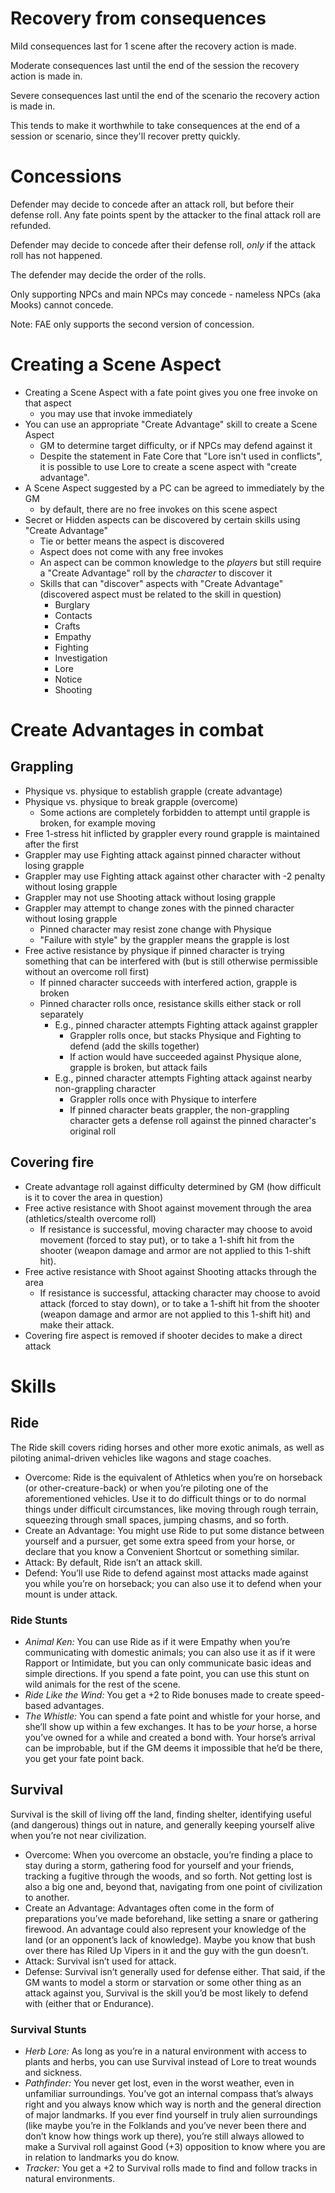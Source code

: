 # Recovery from consequences

Mild consequences last for 1 scene after the recovery action is made.

Moderate consequences last until the end of the session the recovery action is made in.

Severe consequences last until the end of the scenario the recovery action is made in.

This tends to make it worthwhile to take consequences at the end of a session or scenario, since they'll recover pretty quickly.

# Concessions

Defender may decide to concede after an attack roll, but before their defense roll.  Any fate points spent by the attacker to the final attack roll are refunded.

Defender may decide to concede after their defense roll, *only* if the attack roll has not happened.

The defender may decide the order of the rolls.

Only supporting NPCs and main NPCs may concede - nameless NPCs (aka Mooks) cannot concede.

Note: FAE only supports the second version of concession.

# Creating a Scene Aspect

* Creating a Scene Aspect with a fate point gives you one free invoke on that aspect
	* you may use that invoke immediately
* You can use an appropriate "Create Advantage" skill to create a Scene Aspect
	* GM to determine target difficulty, or if NPCs may defend against it
	* Despite the statement in Fate Core that "Lore isn't used in conflicts", it is possible to use Lore to create a scene aspect with "create advantage".
* A Scene Aspect suggested by a PC can be agreed to immediately by the GM
	* by default, there are no free invokes on this scene aspect
* Secret or Hidden aspects can be discovered by certain skills using "Create Advantage"
	* Tie or better means the aspect is discovered
	* Aspect does not come with any free invokes
	* An aspect can be common knowledge to the *players* but still require a "Create Advantage" roll by the *character* to discover it
	* Skills that can "discover" aspects with "Create Advantage" (discovered aspect must be related to the skill in question)
		* Burglary
		* Contacts
		* Crafts
		* Empathy
		* Fighting
		* Investigation
		* Lore
		* Notice
		* Shooting

# Create Advantages in combat

## Grappling

* Physique vs. physique to establish grapple (create advantage)
* Physique vs. physique to break grapple (overcome)
	* Some actions are completely forbidden to attempt until grapple is broken, for example moving
* Free 1-stress hit inflicted by grappler every round grapple is maintained after the first
* Grappler may use Fighting attack against pinned character without losing grapple
* Grappler may use Fighting attack against other character with -2 penalty without losing grapple
* Grappler may not use Shooting attack without losing grapple
* Grappler may attempt to change zones with the pinned character without losing grapple
    * Pinned character may resist zone change with Physique
    * "Failure with style" by the grappler means the grapple is lost
* Free active resistance by physique if pinned character is trying something that can be interfered with (but is still otherwise permissible without an overcome roll first)
	* If pinned character succeeds with interfered action, grapple is broken
	* Pinned character rolls once, resistance skills either stack or roll separately
		* E.g., pinned character attempts Fighting attack against grappler
			* Grappler rolls once, but stacks Physique and Fighting to defend (add the skills together)
			* If action would have succeeded against Physique alone, grapple is broken, but attack fails
		* E.g., pinned character attempts Fighting attack against nearby non-grappling character
			* Grappler rolls once with Physique to interfere
			* If pinned character beats grappler, the non-grappling character gets a defense roll against the pinned character's original roll

## Covering fire

* Create advantage roll against difficulty determined by GM (how difficult is it to cover the area in question)
* Free active resistance with Shoot against movement through the area (athletics/stealth overcome roll)
	* If resistance is successful, moving character may choose to avoid movement (forced to stay put), or to take a 1-shift hit from the shooter (weapon damage and armor are not applied to this 1-shift hit).
* Free active resistance with Shoot against Shooting attacks through the area
	* If resistance is successful, attacking character may choose to avoid attack (forced to stay down), or to take a 1-shift hit from the shooter (weapon damage and armor are not applied to this 1-shift hit) and make their attack.
* Covering fire aspect is removed if shooter decides to make a direct attack

# Skills

## Ride

The Ride skill covers riding horses and other more exotic animals, as well as piloting animal-driven vehicles like wagons and stage coaches.

* Overcome: Ride is the equivalent of Athletics when you’re on horseback (or other-creature-back) or when you’re piloting one of the aforementioned vehicles. Use it to do difficult things or to do normal things under difficult circumstances, like moving through rough terrain, squeezing through small spaces, jumping chasms, and so forth.
* Create an Advantage: You might use Ride to put some distance between yourself and a pursuer, get some extra speed from your horse, or declare that you know a <aspect>Convenient Shortcut</aspect> or something similar.
* Attack: By default, Ride isn’t an attack skill.
* Defend: You’ll use Ride to defend against most attacks made against you while you’re on horseback;
you can also use it to defend when your mount is under attack.

### Ride Stunts

* <em>Animal Ken:</em> You can use Ride as if it were Empathy when you’re communicating with domestic animals; you can also use it as if it were Rapport or Intimidate, but you can only communicate basic ideas and simple directions. If you spend a fate point, you can use this stunt on wild animals for the rest of the scene.
* <em>Ride Like the Wind:</em> You get a +2 to Ride bonuses made to create speed-based advantages.
* <em>The Whistle:</em> You can spend a fate point and whistle for your horse, and she’ll show up within a few exchanges. It has to be <em>your</em> horse, a horse you’ve owned for a while and created a bond with. Your horse’s arrival can be improbable, but if the GM deems it impossible that he’d be there, you get your fate point back.

## Survival

Survival is the skill of living off the land, finding shelter, identifying useful (and dangerous) things out in nature, and generally keeping yourself alive when you’re not near civilization.

* Overcome: When you overcome an obstacle, you’re finding a place to stay during a storm, gathering food for yourself and your friends, tracking a fugitive through the woods, and so forth. Not getting lost is also a big one and, beyond that, navigating from one point of civilization to another.
* Create an Advantage: Advantages often come in the form of preparations you’ve made beforehand, like setting a snare or gathering firewood. An advantage could also represent your knowledge of the land (or an opponent’s lack of knowledge). Maybe you know that bush over there has <aspect>Riled Up Vipers</aspect> in it and the guy with the gun doesn’t.
* Attack: Survival isn’t used for attack.
* Defense: Survival isn’t generally used for defense either. That said, if the GM wants to model a storm or starvation or some other thing as an attack against you, Survival is the skill you’d be most likely to defend with (either that or Endurance).

### Survival Stunts

* <em>Herb Lore:</em> As long as you’re in a natural environment with access to plants and herbs, you can use Survival instead of Lore to treat wounds and sickness.
* <em>Pathfinder:</em> You never get lost, even in the worst weather, even in unfamiliar surroundings. You’ve got an internal compass that’s always right and you always know which way is north and the general direction of major landmarks. If you ever find yourself in truly alien surroundings (like maybe you’re in the Folklands and you’ve never been there and don’t know how things work up there), you’re still always allowed to make a Survival roll against Good (+3) opposition to know where you are in relation to landmarks you do know.
* <em>Tracker:</em> You get a +2 to Survival rolls made to find and follow tracks in natural environments.